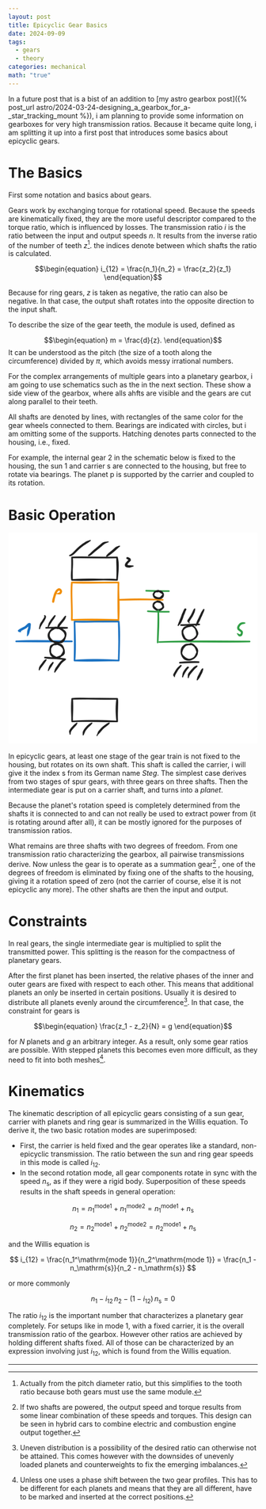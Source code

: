 ```yaml
---
layout: post
title: Epicyclic Gear Basics
date: 2024-09-09
tags:
  - gears
  - theory
categories: mechanical
math: "true"
---
```

In a future post that is a bist of an addition to [my astro gearbox post]({% post_url astro/2024-03-24-designing_a_gearbox_for_a-_star_tracking_mount %}), i am planning to provide some information on gearboxes for very high transmission ratios. Because it became quite long, i am splitting it up into a first post that introduces some basics about epicyclic gears.
# The Basics
First some notation and basics about gears. 

Gears work by exchanging torque for rotational speed. Because the speeds are kinematically fixed, they are the more useful descriptor compared to the torque ratio, which is influenced by losses.
The transmission ratio $i$ is the ratio between the input and output speeds $n$. It results from the inverse ratio of the number of teeth $z$[^1]. the indices denote between which shafts the ratio is calculated.

$$\begin{equation}
i_{12} = \frac{n_1}{n_2} = \frac{z_2}{z_1}
\end{equation}$$

Because for ring gears, $z$ is taken as negative, the ratio can also be negative. In that case, the output shaft rotates into the opposite direction to the input shaft.

To describe the size of the gear teeth, the module is used, defined as

$$\begin{equation}
m = \frac{d}{z}.
\end{equation}$$
It can be understood as the pitch (the size of a tooth along the circumference) divided by $\pi$,  which avoids messy irrational numbers.

For the complex arrangements of multiple gears into a planetary gearbox, i am going to use schematics such as the in the next section. These show a side view of the gearbox, where alls ahfts are visible and the gears are cut along parallel to their teeth.

All shafts are denoted by lines, with rectangles of the same color for the gear wheels connected to them. Bearings are indicated with circles, but i am omitting some of the supports.
Hatching denotes parts connected to the housing, i.e., fixed.

For example, the internal gear $2$ in the schematic below is fixed to the housing, the sun $1$ and carrier $\mathrm{s}$ are connected to the housing, but free to rotate via bearings. The planet $\mathrm{p}$ is supported by the carrier and coupled to its rotation.
# Basic Operation

![](/assets/Planetaries/OrdinaryPlanetary.svg)

In epicyclic gears,  at least one stage of the gear train is not fixed to the housing, but rotates on its own shaft. This shaft is called the carrier, i will give it the index $\mathrm{s}$ from its German name _Steg_.
The simplest case derives from two stages of spur gears, with three gears on three shafts. Then the intermediate gear is put on a carrier shaft, and turns into a _planet_. 

Because the planet's rotation speed is completely determined from the shafts it is connected to and can not really be used to extract power from (it is rotating around after all), it can be mostly ignored for the purposes of transmission ratios.

What remains are three shafts with two degrees of freedom. From one transmission ratio characterizing the gearbox, all pairwise transmissions derive.
Now unless the gear is to operate as a summation gear[^2] , one of the degrees of freedom is eliminated by fixing one of the shafts to the housing, giving it a rotation speed of zero (not the carrier of course, else it is not epicyclic any more).
The other shafts are then the input and output.
# Constraints
In real gears, the single intermediate gear is multiplied to split the transmitted power. This splitting is the reason for the compactness of planetary gears. 

After the first planet has been inserted, the relative phases of the inner and outer gears are fixed with respect to each other. This means that additional planets an only be inserted in certain positions.
Usually it is desired to distribute all planets evenly around the circumference[^3]. In that case, the constraint for gears is

$$\begin{equation}
\frac{z_1 - z_2}{N} = g
\end{equation}$$


for $N$ planets and $g$ an arbitrary integer. As a result, only some gear ratios are possible.
With stepped planets this becomes even more difficult, as they need to fit into both meshes[^4].
# Kinematics
The kinematic description of all epicyclic gears consisting of a sun gear, carrier with planets and ring gear is summarized in the Willis equation. To derive it, the two basic rotation modes are superimposed:
- First, the carrier is held fixed and the gear operates like a standard, non-epicyclic transmission. The ratio between the sun and ring gear speeds in this mode is called $i_{12}$.
- In the second rotation mode, all gear components rotate in sync with the speed $n_\mathrm{s}$, as if they were a rigid body.
Superposition of these speeds results in the shaft speeds in general operation:

$$\begin{equation}
n_1 =  n_1^\mathrm{mode 1} + n_1^\mathrm{mode 2}  = n_1^\mathrm{mode 1} + n_\mathrm{s}
\end{equation}$$


$$\begin{equation}
n_2 = n_2^\mathrm{mode 1} + n_2^\mathrm{mode 2} = n_2^\mathrm{mode 1} + n_\mathrm{s}
\end{equation}$$

and the Willis equation is

$$
i_{12} = \frac{n_1^\mathrm{mode 1}}{n_2^\mathrm{mode 1}} =  \frac{n_1 - n_\mathrm{s}}{n_2 - n_\mathrm{s}}
$$

or more commonly

$$
\begin{equation}
n_1- i_{12} \, n_2 - (1 - i_{12}) \, n_\mathrm{s} = 0
\end{equation}$$

The ratio $i_{12}$ is the important number that characterizes a planetary gear completely. For setups like in mode 1, with a fixed carrier, it is the overall transmission ratio of the gearbox. However other ratios are achieved by holding different shafts fixed. All of those can be characterized by an expression involving just $i_{12}$, which is found from the Willis equation.

___
[^1]: Actually from the pitch diameter ratio, but this simplifies to the tooth ratio because both gears must use the same module.
[^2]: If two shafts are powered, the output speed and torque results from some linear combination of these speeds and torques. This design can be seen in hybrid cars to combine electric and combustion engine output together.
[^3]: Uneven distribution is a possibility of the desired ratio can otherwise not be attained. This comes however with the downsides of unevenly loaded planets and counterweights to fix the emerging imbalances.
[^4]: Unless one uses a phase shift between the two gear profiles. This has to be different for each planets and means that they are all different, have to be marked and inserted at the correct positions.